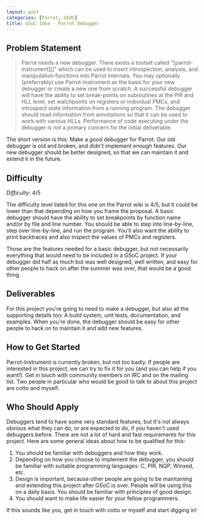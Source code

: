 ```yaml
---
layout: post
categories: [Parrot, GSOC]
title: GSoC Idea - Parrot Debugger
---
```


## Problem Statement

> Parrot needs a new debugger. There exists a toolset called
> "[parrot-instrument][]" which can be used to insert introspection, analysis,
> and manipulation functions into Parrot internals. You may optionally
> (preferrably) use Parrot-Instrument as the basis for your new debugger or
> create a new one from scratch. A successful debugger will have the ability
> to set break-points on subroutines at the PIR and HLL level, set watchpoints
> on registers or individual PMCs, and introspect state information from a
> running program. The debugger should read information from annotations so
> that it can be used to work with various HLLs. Performance of code executing
> under the debugger is not a primary concern for the initial deliverable.

The short version is this: Make a *good* debugger for Parrot. Our old
debugger is old and broken, and didn't implement enough features. Our new
debugger should be better designed, so that we can maintain it and extend it
in the future.

## Difficulty

*Difficulty*: 4/5

The difficulty level listed for this one on the Parrot wiki is 4/5, but it
could be lower than that depending on how you frame the proposal. A basic
debugger should have the ability to set breakpoints by function name and/or
by file and line number. You should be able to step into line-by-line, step
over line-by-line, and run the program. You'll also want the ability to print
backtraces and also inspect the values of PMCs and registers.

Those are the features needed for a basic debugger, but not necessarily
everything that would need to be included in a GSoC project. If your debugger
did half as much but was well designed, well written, and easy for other
people to hack on after the summer was over, that would be a good thing.

## Deliverables

For this project you're going to need to make a debugger, but also all the
supporting details too: A build system, unit tests, documentation, and
examples. When you're done, the debugger should be easy for other people to
hack on to maintain it and add new features.

## How to Get Started

Parrot-Instrument is currently broken, but not too badly. If people are
interested in this project, we can try to fix it for you (and you can help
if you want!). Get in touch with community members on IRC and on the mailing
list. Two people in particular who would be good to talk to about this project
are cotto and myself.

## Who Should Apply

Debuggers tend to have some very standard features, but it's not always
obvious what they can do, or are expected to do, if you haven't used
debuggers before. There are not a lot of hard and fast requirements for this
project. Here are some general ideas about how to be qualified for this:

1. You should be familiar with debuggers and how they work.
2. Depending on how you choose to implement the debugger, you should be
   familiar with suitable programming languages: C, PIR, NQP, Winxed, etc.
3. Design is important, because other people are going to be maintaining
   and extending this project after GSoC is over. People will be using this
   on a daily basis. You should be familiar with principles of good design.
4. You should want to make life easier for your fellow programmers.

If this sounds like you, get in touch with cotto or myself and start digging
in!
